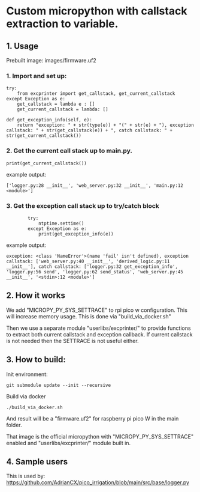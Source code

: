 # Custom micropython with callstack extraction to variable.

## 1. Usage

Prebuilt image: images/firmware.uf2

### 1. Import and set up:
```
try:
    from excprinter import get_callstack, get_current_callstack
except Exception as e:
    get_callstack = lambda e : []
    get_current_callstack = lambda: []

def get_exception_info(self, e):
    return "exception: " + str(type(e)) + "(" + str(e) + "), exception callstack: " + str(get_callstack(e)) + ", catch callstack: " + str(get_current_callstack())
```

### 2. Get the current call stack up to main.py.

```
print(get_current_callstack())
```

example output:
```
['logger.py:28 __init__', 'web_server.py:32 __init__', 'main.py:12 <module>']
```

### 3. Get the exception call stack up to try/catch block


```
        try:
            ntptime.settime()
        except Exception as e:
            print(get_exception_info(e))
```

example output:
```
exception: <class 'NameError'>(name 'fail' isn't defined), exception callstack: ['web_server.py:40 __init__', 'derived_logic.py:11 __init__'], catch callstack: ['logger.py:32 get_exception_info', 'logger.py:56 send', 'logger.py:62 send_status', 'web_server.py:45 __init__', '<stdin>:12 <module>']
```

## 2. How it works

We add "MICROPY_PY_SYS_SETTRACE" to rpi pico w configuration. This will increase memory usage.
This is done via "build_via_docker.sh"

Then we use a separate module "userlibs/excprinter/" to provide functions to extract both current callstack and exception callback.
If current callstack is not needed then the SETTRACE is not useful either.

## 3. How to build:

Init environment:
```
git submodule update --init --recursive
```

Build via docker
```
./build_via_docker.sh
```
And result will be a "firmware.uf2" for raspberry pi pico W in the main folder.

That image is the official micropython with "MICROPY_PY_SYS_SETTRACE" enabled and "userlibs/excprinter/" module built in.

## 4. Sample users

This is used by: https://github.com/AdrianCX/pico_irrigation/blob/main/src/base/logger.py


